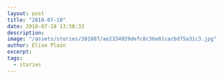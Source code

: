 ```yaml
---
layout: post
title: "2018-07-18"
date: 2018-07-18 13:58:33
description: 
image: "/assets/stories/201807/ae2334929defc8c36e81cacbd75a31c3.jpg"
author: Elise Plain
excerpt: 
tags: 
  - stories
---
```



<p></p>
